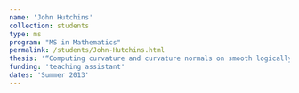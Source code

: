 ```yaml
---
name: 'John Hutchins'
collection: students
type: ms
program: "MS in Mathematics"
permalink: /students/John-Hutchins.html
thesis: '“Computing curvature and curvature normals on smooth logically Cartesian surface meshes”'
funding: 'teaching assistant'
dates: 'Summer 2013'
---
```

